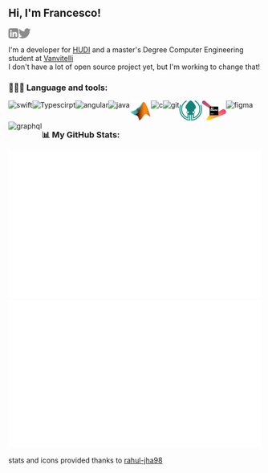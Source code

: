 ## Hi, I'm Francesco! 

<a href='https://www.linkedin.com/in/francescodangelo95'> <img align="left" src="icons/linkedin.svg" height="20px"/></a>
<a href='https://twitter.com/leobartowski95'> <img align="left" src="icons/twitter.svg" height="20px"/></a>

<br> <br>
I'm a developer for <a href='https://humandataincome.com/'>HUDI</a> and a master's Degree Computer Engineering student at <a href='https://www.unicampania.it'>Vanvitelli</a>
<br>
I don't have a lot of open source project yet, but I'm working to change that!
<br>

### 🧑🏻‍💻 Language and tools:
<img align="left" src="https://raw.githubusercontent.com/rahul-jha98/github_readme_icons/main/language_and_tools/square/swift/swift.svg" alt="swift" height="42px"/>
<img align="left" height ="42px" src="https://raw.githubusercontent.com/rahul-jha98/github_readme_icons/main/language_and_tools/square/typescript/typescript.svg" alt="Typescirpt"/>
<img align="left" src="https://raw.githubusercontent.com/rahul-jha98/github_readme_icons/main/language_and_tools/square/angular/angular.svg" alt="angular" height="42px"/>
<img align="left" src="https://raw.githubusercontent.com/rahul-jha98/github_readme_icons/main/language_and_tools/square/java/java.svg" alt="java" height="42px"/>
<img align="left" src="icons/matlab.svg" height="42px"/>
<img align="left" src="https://raw.githubusercontent.com/rahul-jha98/github_readme_icons/main/language_and_tools/square/c/c.svg" alt="c" height="42px"/>
<img align="left" src="https://raw.githubusercontent.com/rahul-jha98/github_readme_icons/main/language_and_tools/square/git-scm/git-scm.svg" alt="git" height="42px"/>
<img align="left" src="icons/gitkraken.svg" height="40px"/>
<img align="left" src="icons/jetbrains.svg" height="40px"/>
<img align="left" src="https://raw.githubusercontent.com/rahul-jha98/github_readme_icons/main/language_and_tools/square/figma/figma.svg" alt="figma" height='42px'/>
<img align="left" src="https://raw.githubusercontent.com/rahul-jha98/github_readme_icons/main/language_and_tools/square/graphql/graphql.svg" alt="graphql" height='42px'/>

<br> <br>

### 📊 My GitHub Stats:

<a href='https://github.com/leobartowski/leobartowski'>
<img src="https://raw.githubusercontent.com/leobartowski/github-stats-transparent/output/generated/overview.svg"></img>
<img src="https://raw.githubusercontent.com/leobartowski/github-stats-transparent/output/generated/languages.svg"></img>
</a>
<br>

stats and icons provided thanks to <a href='https://github.com/rahul-jha98'>rahul-jha98</a>
